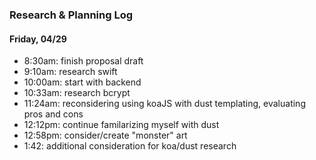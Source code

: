 ### Research & Planning Log
#### Friday, 04/29
* 8:30am: finish proposal draft
* 9:10am: research swift
* 10:00am: start with backend
* 10:33am: research bcrypt
* 11:24am: reconsidering using koaJS with dust templating, evaluating pros and cons
* 12:12pm: continue familarizing myself with dust
* 12:58pm: consider/create "monster" art
* 1:42: additional consideration for koa/dust research